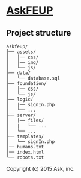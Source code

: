 # [AskFEUP](http://bit.ly/askfeup)

## Project structure

```
askfeup/
├── assets/
│   │── css/
│   │── img/
│   └── js/
├── data/
│   └── database.sql
├── foundation/
│   │── css/
│   └── js/
├── logic/
│   |── signIn.php
│   └── ...
├── server/
│   |── files/
│   |   └── ...
│   └── ...
├── templates/
│   └── signIn.php
│── humans.txt
│── index.html
└── robots.txt
```

Copyright (c) 2015 Ask, inc.
